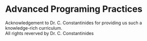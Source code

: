 # Advanced Programing Practices

Acknowledgement to Dr. C. Constantinides for providing us such a knowledge-rich curriculum.</br>
All rights reverved by Dr. C. Constantinides
